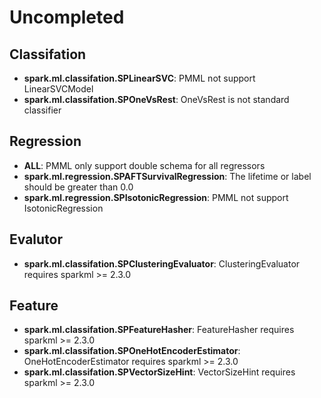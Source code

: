 # Uncompleted

## Classifation
- **spark.ml.classifation.SPLinearSVC**: PMML not support LinearSVCModel
- **spark.ml.classifation.SPOneVsRest**: OneVsRest is not standard classifier

## Regression
- **ALL**: PMML only support double schema for all regressors
- **spark.ml.regression.SPAFTSurvivalRegression**: The lifetime or label should be  greater than 0.0
- **spark.ml.regression.SPIsotonicRegression**: PMML not support IsotonicRegression

## Evalutor
- **spark.ml.classifation.SPClusteringEvaluator**: ClusteringEvaluator requires sparkml >= 2.3.0

## Feature
- **spark.ml.classifation.SPFeatureHasher**: FeatureHasher requires sparkml >= 2.3.0
- **spark.ml.classifation.SPOneHotEncoderEstimator**: OneHotEncoderEstimator requires sparkml >= 2.3.0
- **spark.ml.classifation.SPVectorSizeHint**: VectorSizeHint requires sparkml >= 2.3.0
